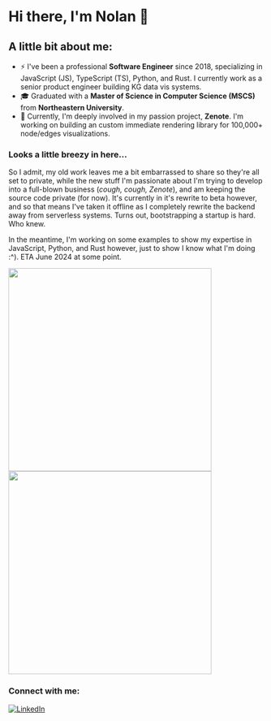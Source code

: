 # Hi there, I'm Nolan 👋

## A little bit about me:

- ⚡ I've been a professional **Software Engineer** since 2018, specializing in JavaScript (JS), TypeScript (TS),  Python, and Rust. I currently work as a senior product engineer building KG data vis systems.
- 🎓 Graduated with a **Master of Science in Computer Science (MSCS)** from **Northeastern University**.
- 🌱 Currently, I'm deeply involved in my passion project, **Zenote**. I'm working on building an custom immediate rendering library for 100,000+ node/edges visualizations.

### Looks a little breezy in here...  

So I admit, my old work leaves me a bit embarrassed to share so they're all set to private, while the new stuff I'm passionate about I'm trying to develop into a full-blown business (_cough, cough, Zenote_), and am keeping the source code  private (for now). It's currently in it's rewrite to beta however, and so that means I've taken it offline as I completely rewrite the backend away from serverless systems. Turns out, bootstrapping a startup is hard. Who knew.

In the meantime, I'm working on some examples to show my expertise in JavaScript, Python, and Rust however, just to show I know what I'm doing :^). ETA June 2024 at some point.


  <img src="https://github-readme-streak-stats.herokuapp.com?user=eathren&theme=dark&hide_border=true" width="400">
<!--   <img src="https://github-readme-stats.vercel.app/api?username=eathren&show_icons=true&theme=bear" width="400"> -->
  <img src="https://github-readme-stats.vercel.app/api/top-langs/?username=eathren&theme=tokyonight" width="400">


### Connect with me:

[![LinkedIn](https://img.shields.io/badge/LinkedIn-nolanbraman-blue?style=flat-square&logo=linkedin)](https://www.linkedin.com/in/nolanbraman/)

